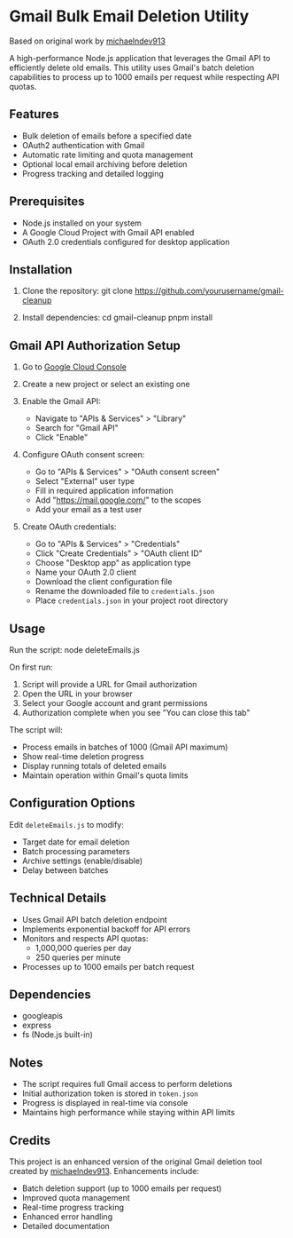 Gmail Bulk Email Deletion Utility
=================================

Based on original work by [michaelndev913](https://github.com/michaelndev913/DeleteEmails)

A high-performance Node.js application that leverages the Gmail API to efficiently delete old emails. This utility uses Gmail's batch deletion capabilities to process up to 1000 emails per request while respecting API quotas.

Features
--------

-   Bulk deletion of emails before a specified date
-   OAuth2 authentication with Gmail
-   Automatic rate limiting and quota management
-   Optional local email archiving before deletion
-   Progress tracking and detailed logging

Prerequisites
-------------

-   Node.js installed on your system
-   A Google Cloud Project with Gmail API enabled
-   OAuth 2.0 credentials configured for desktop application

Installation
------------

1.  Clone the repository: git clone https://github.com/yourusername/gmail-cleanup

2.  Install dependencies: cd gmail-cleanup pnpm install

Gmail API Authorization Setup
-----------------------------

1.  Go to [Google Cloud Console](https://console.cloud.google.com)

2.  Create a new project or select an existing one

3.  Enable the Gmail API:

    -   Navigate to "APIs & Services" > "Library"
    -   Search for "Gmail API"
    -   Click "Enable"
4.  Configure OAuth consent screen:

    -   Go to "APIs & Services" > "OAuth consent screen"
    -   Select "External" user type
    -   Fill in required application information
    -   Add "https://mail.google.com/" to the scopes
    -   Add your email as a test user
5.  Create OAuth credentials:

    -   Go to "APIs & Services" > "Credentials"
    -   Click "Create Credentials" > "OAuth client ID"
    -   Choose "Desktop app" as application type
    -   Name your OAuth 2.0 client
    -   Download the client configuration file
    -   Rename the downloaded file to `credentials.json`
    -   Place `credentials.json` in your project root directory

Usage
-----

Run the script: node deleteEmails.js

On first run:

1.  Script will provide a URL for Gmail authorization
2.  Open the URL in your browser
3.  Select your Google account and grant permissions
4.  Authorization complete when you see "You can close this tab"

The script will:

-   Process emails in batches of 1000 (Gmail API maximum)
-   Show real-time deletion progress
-   Display running totals of deleted emails
-   Maintain operation within Gmail's quota limits

Configuration Options
---------------------

Edit `deleteEmails.js` to modify:

-   Target date for email deletion
-   Batch processing parameters
-   Archive settings (enable/disable)
-   Delay between batches

Technical Details
-----------------

-   Uses Gmail API batch deletion endpoint
-   Implements exponential backoff for API errors
-   Monitors and respects API quotas:
    -   1,000,000 queries per day
    -   250 queries per minute
-   Processes up to 1000 emails per batch request

Dependencies
------------

-   googleapis
-   express
-   fs (Node.js built-in)

Notes
-----

-   The script requires full Gmail access to perform deletions
-   Initial authorization token is stored in `token.json`
-   Progress is displayed in real-time via console
-   Maintains high performance while staying within API limits

Credits
-------

This project is an enhanced version of the original Gmail deletion tool created by [michaelndev913](https://github.com/michaelndev913/DeleteEmails). Enhancements include:

-   Batch deletion support (up to 1000 emails per request)
-   Improved quota management
-   Real-time progress tracking
-   Enhanced error handling
-   Detailed documentation
